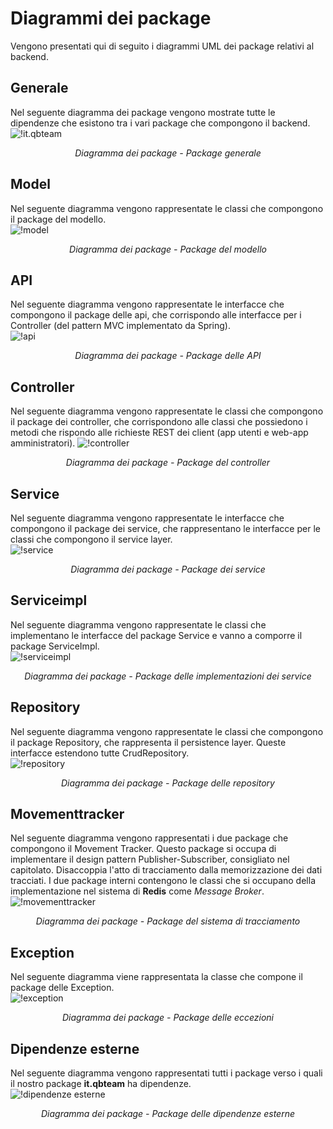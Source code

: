 # Diagrammi dei package
Vengono presentati qui di seguito i diagrammi UML dei package relativi al backend.

## Generale
Nel seguente diagramma dei package vengono mostrate tutte le dipendenze che esistono tra i vari package che compongono il backend.
![!it.qbteam](../Immagini/Backend/package/package-it.qbteam.png)
<figcaption align=center> <em> Diagramma dei package - Package generale </em> </figcaption> 
 
## Model
Nel seguente diagramma vengono rappresentate le classi che compongono il package del modello.  
![!model](../Immagini/Backend/package/package-model.png)
<figcaption align=center> <em> Diagramma dei package - Package del modello </em> </figcaption>

## API
Nel seguente diagramma vengono rappresentate le interfacce che compongono il package delle api, che corrispondo alle interfacce per i Controller (del pattern MVC implementato da Spring).  
![!api](../Immagini/Backend/package/package-api.png)
<figcaption align=center> <em> Diagramma dei package - Package delle API</em> </figcaption>

## Controller
Nel seguente diagramma vengono rappresentate le classi che compongono il package dei controller, che corrispondono alle classi che possiedono i metodi che rispondo alle richieste REST dei client (app utenti e web-app amministratori).
![!controller](../Immagini/Backend/package/package-controller.png)
<figcaption align=center> <em> Diagramma dei package - Package del controller</em> </figcaption>

## Service
Nel seguente diagramma vengono rappresentate le interfacce che compongono il package dei service, che rappresentano le interfacce per le classi che compongono il service layer.  
![!service](../Immagini/Backend/package/package-service.png)
<figcaption align=center> <em> Diagramma dei package - Package dei service </em> </figcaption>

## Serviceimpl
Nel seguente diagramma vengono rappresentate le classi che implementano le interfacce del package Service e vanno a comporre il package ServiceImpl.  
![!serviceimpl](../Immagini/Backend/package/package-serviceimpl.png)
<figcaption align=center> <em> Diagramma dei package - Package delle implementazioni dei service</em> </figcaption>

## Repository
Nel seguente diagramma vengono rappresentate le classi che compongono il package Repository, che rappresenta il persistence layer. Queste interfacce estendono tutte CrudRepository.  
![!repository](../Immagini/Backend/package/package-repository.png)
<figcaption align=center> <em> Diagramma dei package - Package delle repository </em> </figcaption>

## Movementtracker
Nel seguente diagramma vengono rappresentati i due package che compongono il Movement Tracker. Questo package si occupa di implementare il design pattern Publisher-Subscriber, consigliato nel capitolato. Disaccoppia l'atto di tracciamento dalla memorizzazione dei dati tracciati. I due package interni contengono le classi che si occupano della implementazione nel sistema di **Redis** come *Message Broker*.    
![!movementtracker](../Immagini/Backend/package/package-movementtracker.png)
<figcaption align=center> <em> Diagramma dei package - Package del sistema di tracciamento </em> </figcaption>

## Exception
Nel seguente diagramma viene rappresentata la classe che compone il package delle Exception.  
![!exception](../Immagini/Backend/package/package-exception.png)
<figcaption align=center> <em> Diagramma dei package - Package delle eccezioni </em> </figcaption>

## Dipendenze esterne
Nel seguente diagramma vengono rappresentati tutti i package verso i quali il nostro package **it.qbteam** ha dipendenze.  
![!dipendenze esterne](../Immagini/Backend/package/package-dependencies.png)
<figcaption align=center> <em> Diagramma dei package - Package delle dipendenze esterne </em> </figcaption>
